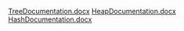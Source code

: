 [TreeDocumentation.docx](https://github.com/user-attachments/files/17890650/TreeDocumentation.docx)
[HeapDocumentation.docx](https://github.com/user-attachments/files/17893439/HeapDocumentation.docx)
[HashDocumentation.docx](https://github.com/user-attachments/files/17965043/HashDocumentation.docx)
